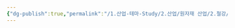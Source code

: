 ```yaml
---
{"dg-publish":true,"permalink":"/1.산업-테마-Study/2.산업/원자재 산업/2.철강/INFO_철강/철 스크랩/","created":"2024-11-20T21:02:28.872+09:00","updated":"2025-06-03T20:07:20.626+09:00"}
---
```


